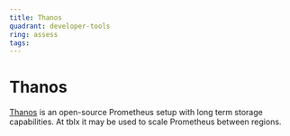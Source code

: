 ```yaml
---
title: Thanos
quadrant: developer-tools
ring: assess
tags:
---
```


# Thanos

<a href="https://thanos.io/" target="_blank">Thanos</a> is an open-source Prometheus setup with long term storage 
capabilities. At tblx it may be used to scale Prometheus between regions. 
